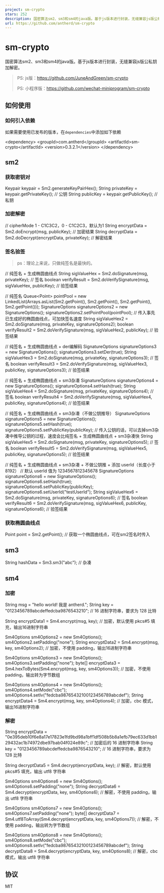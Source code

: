 ```yaml
---
project: sm-crypto
stars: 252
description: 国密算法sm2、sm3和sm4的java版。基于js版本进行封装，无缝兼容js版公私钥加解密。
url: https://github.com/antherd/sm-crypto
---
```


sm-crypto
=========

国密算法sm2、sm3和sm4的java版。基于js版本进行封装，无缝兼容js版公私钥加解密。

> PS: js版：https://github.com/JuneAndGreen/sm-crypto
> 
> PS: 小程序版：https://github.com/wechat-miniprogram/sm-crypto

如何使用
----

### 如何引入依赖

如果需要使用已发布的版本，在`dependencies`中添加如下依赖

<dependency\>
    <groupId\>com.antherd</groupId\>
    <artifactId\>sm-crypto</artifactId\>
    <version\>0.3.2.1</version\>
</dependency\>

sm2
---

### 获取密钥对

Keypair keypair = Sm2.generateKeyPairHex();
String privateKey = keypair.getPrivateKey(); // 公钥
String publicKey = keypair.getPublicKey(); // 私钥

### 加密解密

// cipherMode 1 - C1C3C2，0 - C1C2C3，默认为1
String encryptData = Sm2.doEncrypt(msg, publicKey); // 加密结果
String decryptData = Sm2.doDecrypt(encryptData, privateKey); // 解密结果

### 签名验签

> ps：理论上来说，只做纯签名是最快的。

// 纯签名 + 生成椭圆曲线点
String sigValueHex = Sm2.doSignature(msg, privateKey); // 签名
boolean verifyResult = Sm2.doVerifySignature(msg, sigValueHex, publicKey); // 验签结果

// 纯签名
Queue<Point\> pointPool = new LinkedList(Arrays.asList(Sm2.getPoint(), Sm2.getPoint(), Sm2.getPoint(), Sm2.getPoint()));
SignatureOptions signatureOptions2 = new SignatureOptions();
signatureOptions2.setPointPool(pointPool); // 传入事先已生成好的椭圆曲线点，可加快签名速度
String sigValueHex2 = Sm2.doSignature(msg, privateKey, signatureOptions2);
boolean verifyResult2 = Sm2.doVerifySignature(msg, sigValueHex2, publicKey); // 验签结果

// 纯签名 + 生成椭圆曲线点 + der编解码
SignatureOptions signatureOptions3 = new SignatureOptions();
signatureOptions3.setDer(true);
String sigValueHex3 = Sm2.doSignature(msg, privateKey, signatureOptions3); // 签名
boolean verifyResult3 = Sm2.doVerifySignature(msg, sigValueHex3, publicKey, signatureOptions3); // 验签结果

// 纯签名 + 生成椭圆曲线点 + sm3杂凑
SignatureOptions signatureOptions4 = new SignatureOptions();
signatureOptions4.setHash(true);
String sigValueHex4 = Sm2.doSignature(msg, privateKey, signatureOptions4); // 签名
boolean verifyResult4 = Sm2.doVerifySignature(msg, sigValueHex4, publicKey, signatureOptions4); // 验签结果

// 纯签名 + 生成椭圆曲线点 + sm3杂凑（不做公钥推导）
SignatureOptions signatureOptions5 = new SignatureOptions();
signatureOptions5.setHash(true);
signatureOptions5.setPublicKey(publicKey); // 传入公钥的话，可以去掉sm3杂凑中推导公钥的过程，速度会比纯签名 + 生成椭圆曲线点 + sm3杂凑快
String sigValueHex5 = Sm2.doSignature(msg, privateKey, signatureOptions5); // 签名
boolean verifyResult5 = Sm2.doVerifySignature(msg, sigValueHex5, publicKey, signatureOptions5); // 验签结果

// 纯签名 + 生成椭圆曲线点 + sm3杂凑 + 不做公钥推 + 添加 userId（长度小于 8192）
// 默认 userId 值为 1234567812345678
SignatureOptions signatureOptions6 = new SignatureOptions();
signatureOptions6.setHash(true);
signatureOptions6.setPublicKey(publicKey);
signatureOptions6.setUserId("testUserId");
String sigValueHex6 = Sm2.doSignature(msg, privateKey, signatureOptions6); // 签名
boolean verifyResult6 = Sm2.doVerifySignature(msg, sigValueHex6, publicKey, signatureOptions6); // 验签结果

### 获取椭圆曲线点

Point point = Sm2.getPoint(); // 获取一个椭圆曲线点，可在sm2签名时传入

sm3
---

String hashData = Sm3.sm3("abc"); // 杂凑

sm4
---

### 加密

String msg = "hello world! 我是 antherd.";
String key = "0123456789abcdeffedcba9876543210"; // 16 进制字符串，要求为 128 比特

String encryptData1 = Sm4.encrypt(msg, key); // 加密，默认使用 pkcs#5 填充，输出16进制字符串

Sm4Options sm4Options2 = new Sm4Options();
sm4Options2.setPadding("none");
String encryptData2 = Sm4.encrypt(msg, key, sm4Options2); // 加密，不使用 padding，输出16进制字符串

Sm4Options sm4Options3 = new Sm4Options();
sm4Options3.setPadding("none");
byte\[\] encryptData3 = Sm4.hexToBytes(Sm4.encrypt(msg, key, sm4Options3)); // 加密，不使用 padding，输出转为字节数组

Sm4Options sm4Options4 = new Sm4Options();
sm4Options4.setMode("cbc");
sm4Options4.setIv("fedcba98765432100123456789abcdef");
String encryptData4 = Sm4.encrypt(msg, key, sm4Options4); // 加密，cbc 模式，输出16进制字符串

### 解密

String encryptData = "0e395deb10f6e8a17e17823e1fd9bd98a1bff1df508b5b8a1efb79ec633d1bb129432ac1b74972dbe97bab04f024e89c"; // 加密后的 16 进制字符串
String key = "0123456789abcdeffedcba9876543210"; // 16 进制字符串，要求为 128 比特

String decryptData5 = Sm4.decrypt(encryptData, key); // 解密，默认使用 pkcs#5 填充，输出 utf8 字符串

Sm4Options sm4Options6 = new Sm4Options();
sm4Options6.setPadding("none");
String decryptData6 = Sm4.decrypt(encryptData, key, sm4Options6); // 解密，不使用 padding，输出 utf8 字符串

Sm4Options sm4Options7 = new Sm4Options();
sm4Options7.setPadding("none");
byte\[\] decryptData7 = Sm4.utf8ToArray(Sm4.decrypt(encryptData, key, sm4Options7)); // 解密，不使用 padding，输出转为字节数组

Sm4Options sm4Options8 = new Sm4Options();
sm4Options8.setMode("cbc");
sm4Options8.setIv("fedcba98765432100123456789abcdef");
String decryptData8 = Sm4.decrypt(encryptData, key, sm4Options8); // 解密，cbc 模式，输出 utf8 字符串

协议
--

MIT
